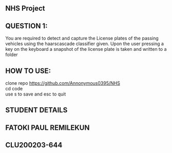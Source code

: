 ## NHS Project
## QUESTION 1:
You are required to detect and capture the License plates of the passing vehicles using the haarscascade classifier given. Upon the user pressing a key on the keyboard a snapshot of the license plate is taken and written to a folder
## HOW TO USE:
clone repo https://github.com/Annonymous0395/NHS  
cd code  
use s to save and esc to quit  
## STUDENT DETAILS
## FATOKI PAUL REMILEKUN
## CLU200203-644
